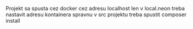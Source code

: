 Projekt sa spusta cez docker cez adresu localhost len v local.neon treba nastavit adresu kontainera spravnu
v src projektu treba spustit composer install